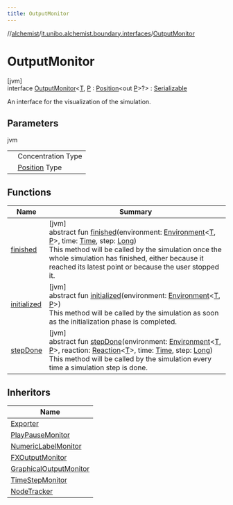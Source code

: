 ```yaml
---
title: OutputMonitor
---
```

//[alchemist](../../../index.html)/[it.unibo.alchemist.boundary.interfaces](../index.html)/[OutputMonitor](index.html)



# OutputMonitor



[jvm]\
interface [OutputMonitor](index.html)<[T](index.html), [P](index.html) : [Position](../../it.unibo.alchemist.model.interfaces/-position/index.html)<out [P](index.html)>?> : [Serializable](https://docs.oracle.com/javase/8/docs/api/java/io/Serializable.html)

An interface for the visualization of the simulation.



## Parameters


jvm

| | |
|---|---|
| <T> | Concentration Type |
| <P> | [Position](../../it.unibo.alchemist.model.interfaces/-position/index.html) Type |



## Functions


| Name | Summary |
|---|---|
| [finished](finished.html) | [jvm]<br>abstract fun [finished](finished.html)(environment: [Environment](../../it.unibo.alchemist.model.interfaces/-environment/index.html)<[T](index.html), [P](index.html)>, time: [Time](../../it.unibo.alchemist.model.interfaces/-time/index.html), step: [Long](https://kotlinlang.org/api/latest/jvm/stdlib/kotlin/-long/index.html))<br>This method will be called by the simulation once the whole simulation has finished, either because it reached its latest point or because the user stopped it. |
| [initialized](initialized.html) | [jvm]<br>abstract fun [initialized](initialized.html)(environment: [Environment](../../it.unibo.alchemist.model.interfaces/-environment/index.html)<[T](index.html), [P](index.html)>)<br>This method will be called by the simulation as soon as the initialization phase is completed. |
| [stepDone](step-done.html) | [jvm]<br>abstract fun [stepDone](step-done.html)(environment: [Environment](../../it.unibo.alchemist.model.interfaces/-environment/index.html)<[T](index.html), [P](index.html)>, reaction: [Reaction](../../it.unibo.alchemist.model.interfaces/-reaction/index.html)<[T](index.html)>, time: [Time](../../it.unibo.alchemist.model.interfaces/-time/index.html), step: [Long](https://kotlinlang.org/api/latest/jvm/stdlib/kotlin/-long/index.html))<br>This method will be called by the simulation every time a simulation step is done. |


## Inheritors


| Name |
|---|
| [Exporter](../../it.unibo.alchemist.loader.export/-exporter/index.html) |
| [PlayPauseMonitor](../../it.unibo.alchemist.boundary.monitor/-play-pause-monitor/index.html) |
| [NumericLabelMonitor](../../it.unibo.alchemist.boundary.monitor.generic/-numeric-label-monitor/index.html) |
| [FXOutputMonitor](../-f-x-output-monitor/index.html) |
| [GraphicalOutputMonitor](../-graphical-output-monitor/index.html) |
| [TimeStepMonitor](../../it.unibo.alchemist.boundary.monitors/-time-step-monitor/index.html) |
| [NodeTracker](../../it.unibo.alchemist.boundary.monitors/-node-tracker/index.html) |


